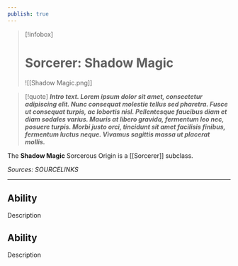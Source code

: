 ```yaml
---
publish: true
---
```

> [!infobox]
> # Sorcerer: Shadow Magic
> ![[Shadow Magic.png]]

> [!quote]
> **_Intro text. Lorem ipsum dolor sit amet, consectetur adipiscing elit. Nunc consequat molestie tellus sed pharetra. Fusce ut consequat turpis, ac lobortis nisl. Pellentesque faucibus diam et diam sodales varius. Mauris at libero gravida, fermentum leo nec, posuere turpis. Morbi justo orci, tincidunt sit amet facilisis finibus, fermentum luctus neque. Vivamus sagittis massa ut placerat mollis._**

The **Shadow Magic** Sorcerous Origin is a [[Sorcerer]] subclass.

*Sources: SOURCELINKS*
***
## Ability
Description
## Ability
Description